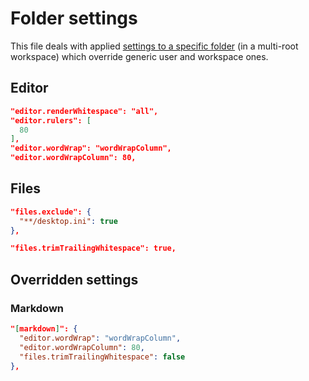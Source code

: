 # Folder settings

This file deals with applied [settings to a specific folder](https://code.visualstudio.com/docs/getstarted/settings#_settings-precedence) (in a multi-root workspace) which override generic user and workspace ones.

## Editor

```json
"editor.renderWhitespace": "all",
"editor.rulers": [
  80
],
"editor.wordWrap": "wordWrapColumn",
"editor.wordWrapColumn": 80,
```

## Files

```json
"files.exclude": {
  "**/desktop.ini": true
},
```

```json
"files.trimTrailingWhitespace": true,
```

## Overridden settings

### Markdown

```json
"[markdown]": {
  "editor.wordWrap": "wordWrapColumn",
  "editor.wordWrapColumn": 80,
  "files.trimTrailingWhitespace": false
},
```
